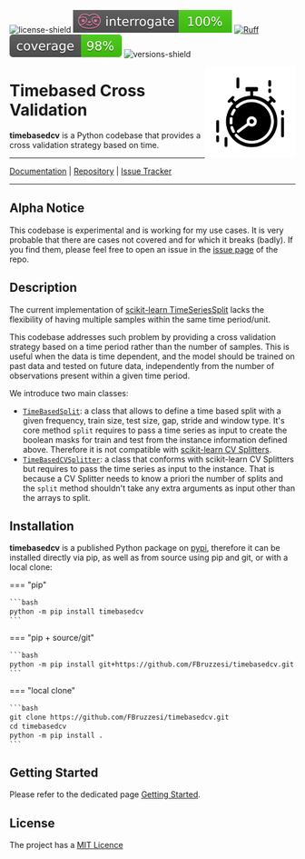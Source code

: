 
![license-shield](https://img.shields.io/github/license/FBruzzesi/timebasedcv)
![interrogate-badge](img/interrogate-shield.svg)
[![Ruff](https://img.shields.io/endpoint?url=https://raw.githubusercontent.com/astral-sh/ruff/main/assets/badge/v2.json)](https://github.com/astral-sh/ruff)
![coverage-badge](img/coverage.svg)
![versions-shield](https://img.shields.io/pypi/pyversions/timebasedcv)

<img src="img/timebasedcv-logo.svg" width=160 height=160 align="right">

# Timebased Cross Validation

**timebasedcv** is a Python codebase that provides a cross validation strategy based on time.

---

[Documentation](https://fbruzzesi.github.io/timebasedcv) | [Repository](https://github.com/fbruzzesi/timebasedcv) | [Issue Tracker](https://github.com/fbruzzesi/timebasedcv/issues)

---

## Alpha Notice

This codebase is experimental and is working for my use cases. It is very probable that there are cases not covered and for which it breaks (badly). If you find them, please feel free to open an issue in the [issue page](https://github.com/FBruzzesi/timebasedcv/issues) of the repo.

## Description

The current implementation of [scikit-learn TimeSeriesSplit](https://scikit-learn.org/stable/modules/generated/sklearn.model_selection.TimeSeriesSplit.html) lacks the flexibility of having multiple samples within the same time period/unit.

This codebase addresses such problem by providing a cross validation strategy based on a time period rather than the number of samples. This is useful when the data is time dependent, and the model should be trained on past data and tested on future data, independently from the number of observations present within a given time period.

We introduce two main classes:

- [`TimeBasedSplit`](api/timebasedsplit.md#timebasedcv.timebasedsplit.TimeBasedSplit): a class that allows to define a time based split with a given frequency, train size, test size, gap, stride and window type. It's core method `split` requires to pass a time series as input to create the boolean masks for train and test from the instance information defined above. Therefore it is not compatible with [scikit-learn CV Splitters](https://scikit-learn.org/stable/common_pitfalls.html#id3).
- [`TimeBasedCVSplitter`](api/timebasedsplit.md#timebasedcv.timebasedsplit.TimeBasedCVSplitter): a class that conforms with scikit-learn CV Splitters but requires to pass the time series as input to the instance. That is because a CV Splitter needs to know a priori the number of splits and the `split` method shouldn't take any extra arguments as input other than the arrays to split.

## Installation

**timebasedcv** is a published Python package on [pypi](https://pypi.org/), therefore it can be installed directly via pip, as well as from source using pip and git, or with a local clone:

=== "pip"

    ```bash
    python -m pip install timebasedcv
    ```

=== "pip + source/git"

    ```bash
    python -m pip install git+https://github.com/FBruzzesi/timebasedcv.git
    ```

=== "local clone"

    ```bash
    git clone https://github.com/FBruzzesi/timebasedcv.git
    cd timebasedcv
    python -m pip install .
    ```

## Getting Started

Please refer to the dedicated page [Getting Started](getting-started.md).

## License

The project has a [MIT Licence](https://github.com/FBruzzesi/timebasedcv/blob/main/LICENSE)
